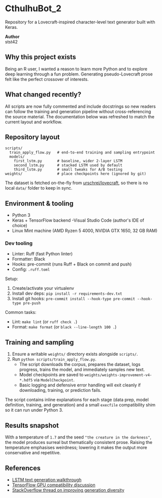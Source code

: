 # CthulhuBot_2
Repository for a Lovecraft-inspired character-level text generator built with Keras.

**Author**<br>
stst42

## Why this project exists
Being an R user, I wanted a reason to learn more Python and to explore deep learning through a fun problem. Generating pseudo-Lovecraft prose felt like the perfect crossover of interests.

## What changed recently?
All scripts are now fully commented and include docstrings so new readers can follow the training and generation pipeline without cross-referencing the source material. The documentation below was refreshed to match the current layout and workflow.

## Repository layout
```
scripts/
  train_apply_flow.py   # end-to-end training and sampling entrypoint
  models/
    first_lstm.py       # baseline, wider 2-layer LSTM
    second_lstm.py      # stacked LSTM used by default
    third_lstm.py       # small tweaks for A/B testing
weights/                # place checkpoints here (ignored by git)
```
The dataset is fetched on-the-fly from [urschrei/lovecraft](https://github.com/urschrei/lovecraft/blob/master/lovecraft.txt), so there is no local `data/` folder to keep in sync.

## Environment & tooling
- Python 3
- Keras + TensorFlow backend
-Visual Studio Code (author's IDE of choice)
- Linux Mint machine (AMD Ryzen 5 4000, NVIDIA GTX 1650, 32 GB RAM)

### Dev tooling
- Linter: Ruff (fast Python linter)
- Formatter: Black
- Hooks: pre-commit (runs Ruff + Black on commit and push)
- Config: `.ruff.toml`

Setup:
1. Create/activate your virtualenv
2. Install dev deps: `pip install -r requirements-dev.txt`
3. Install git hooks: `pre-commit install --hook-type pre-commit --hook-type pre-push`

Common tasks:
- Lint: `make lint` (or `ruff check .`)
- Format: `make format` (or `black --line-length 100 .`)

## Training and sampling
1. Ensure a writable `weights/` directory exists alongside `scripts/`.
2. Run `python scripts/train_apply_flow.py`.
   - The script downloads the corpus, prepares the dataset, logs progress, trains the model, and immediately samples new text.
   - Model checkpoints are saved to `weights/weights-improvement-v4-*.hdf5` via `ModelCheckpoint`.
   - Basic logging and defensive error handling will exit cleanly if downloading, training, or prediction fails.

The script contains inline explanations for each stage (data prep, model definition, training, and generation) and a small `execfile` compatibility shim so it can run under Python 3.

## Results snapshot
With a temperature of `1.7` and the seed `"the creature in the darkness"`, the model produces surreal but thematically consistent prose. Raising the temperature emphasises weirdness; lowering it makes the output more conservative and repetitive.

## References
- [LSTM text generation walkthrough](https://machinelearningmastery.com/text-generation-lstm-recurrent-neural-networks-python-keras/)
- [TensorFlow GPU compatibility discussion](https://forums.developer.nvidia.com/t/does-gtx-1050ti-or-1650-for-notebook-support-tensorflow-gpu/77384/9)
- [StackOverflow thread on improving generation diversity](https://stackoverflow.com/questions/47125723/keras-lstm-for-text-generation-keeps-repeating-a-line-or-a-sequence)

